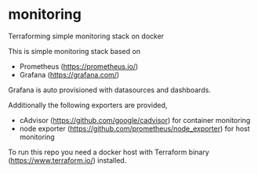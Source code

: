 # monitoring

Terraforming simple monitoring stack on docker

This is simple monitoring stack based on
- Prometheus (https://prometheus.io/)
- Grafana (https://grafana.com/)

Grafana is auto provisioned with datasources and dashboards.

Additionally the following exporters are provided,
- cAdvisor (https://github.com/google/cadvisor) for container monitoring
- node exporter (https://github.com/prometheus/node_exporter) for host monitoring

To run this repo you need a docker host with Terraform binary (https://www.terraform.io/) installed.


